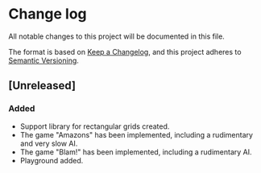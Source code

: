 # Change log

All notable changes to this project will be documented in this file.

The format is based on [Keep a Changelog](https://keepachangelog.com/en/1.0.0/),
and this project adheres to [Semantic Versioning](https://semver.org/spec/v2.0.0.html).

## [Unreleased]

### Added

- Support library for rectangular grids created.
- The game "Amazons" has been implemented, including a rudimentary and very slow AI.
- The game "Blam!" has been implemented, including a rudimentary AI.
- Playground added.
